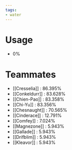 ```yaml
---
tags:
- water
---
```

# Usage
- 0%
# Teammates
- [[Cresselia]] : 86.395%
- [[Conkeldurr]] : 83.628%
- [[Chien-Pao]] : 83.358%
- [[Chi-Yu]] : 83.356%
- [[Chesnaught]] : 70.565%
- [[Cinderace]] : 12.791%
- [[Comfey]] : 7.024%
- [[Magnezone]] : 5.943%
- [[Gallade]] : 5.943%
- [[Drifblim]] : 5.943%
- [[Kleavor]] : 5.943%